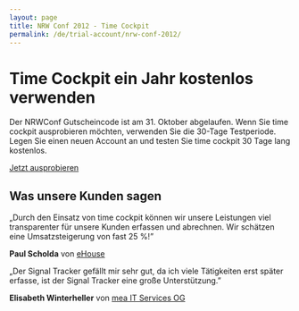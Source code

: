 ```yaml
---
layout: page
title: NRW Conf 2012 - Time Cockpit
permalink: /de/trial-account/nrw-conf-2012/
---
```


<h1 xmlns="http://www.w3.org/1999/xhtml">Time Cockpit ein Jahr kostenlos verwenden</h1><p xmlns="http://www.w3.org/1999/xhtml">Der NRWConf Gutscheincode ist am 31. Oktober abgelaufen. Wenn Sie time cockpit ausprobieren möchten, verwenden Sie die 30-Tage Testperiode. Legen Sie einen neuen Account an und testen Sie time cockpit 30 Tage lang kostenlos.</p><p class="textaligncenter" xmlns="http://www.w3.org/1999/xhtml">
  <a href="{{site.baseurl}}/create-trial-account/" class="linkButton">Jetzt ausprobieren</a>
</p><h2 xmlns="http://www.w3.org/1999/xhtml">Was unsere Kunden sagen</h2><p class="quote" xmlns="http://www.w3.org/1999/xhtml">
  <span class="quote">„</span>Durch den Einsatz von time cockpit können wir unsere Leistungen viel transparenter für unsere Kunden erfassen und abrechnen. Wir schätzen eine Umsatzsteigerung von fast 25 %!<span class="quote">”</span></p><p class="customer" xmlns="http://www.w3.org/1999/xhtml">
  <strong>Paul Scholda</strong> von <a href="http://www.ehouse.at/" target="_blank">eHouse</a></p><p class="quote" xmlns="http://www.w3.org/1999/xhtml">
  <span class="quote">„</span>Der Signal Tracker gefällt mir sehr gut, da ich viele Tätigkeiten erst später erfasse, ist der Signal Tracker eine große Unterstützung.<span class="quote">”</span></p><p class="customer" xmlns="http://www.w3.org/1999/xhtml">
  <strong>Elisabeth Winterheller</strong> von <a href="http://www.mea-it.com/" target="_blank">mea IT Services OG</a></p>